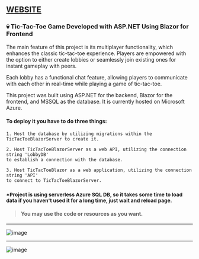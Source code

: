 ## [WEBSITE](https://tictactoeblazor.azurewebsites.net/)

### :skull: Tic-Tac-Toe Game Developed with ASP.NET Using Blazor for Frontend

The main feature of this project is its multiplayer functionality, which enhances the classic tic-tac-toe experience. 
Players are empowered with the option to either create lobbies or seamlessly join existing ones for instant gameplay with peers.

Each lobby has a functional chat feature, allowing players to communicate with each other in real-time while playing a game of tic-tac-toe.

This project was built using ASP.NET for the backend, Blazor for the frontend, and MSSQL as the database. It is currently hosted on Microsoft Azure.

#### To deploy it you have to do three things:
```
1. Host the database by utilizing migrations within the TicTacToeBlazorServer to create it.

2. Host TicTacToeBlazorServer as a web API, utilizing the connection string 'LobbyDB'
to establish a connection with the database.

3. Host TicTacToeBlazor as a web application, utilizing the connection string 'API'
to connect to TicTacToeBlazorServer.
```
### <sup>*Project is using serverless Azure SQL DB, so it takes some time to load data if you haven't used it for a long time, just wait and reload page.</sup>

> #### You may use the code or resources as you want.

<hr>

![image](https://github.com/TEGTO/TicTacToeBlazor/assets/90476119/16e643bf-1156-42a1-91fc-d94f10e35199)

<hr>

![image](https://github.com/TEGTO/TicTacToeBlazor/assets/90476119/5ca6e2d2-da69-4aa8-85fb-3bb45adac324)
